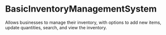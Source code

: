 # BasicInventoryManagementSystem
Allows businesses to manage their inventory, with options to add new items, update quantities, search, and view the inventory.
